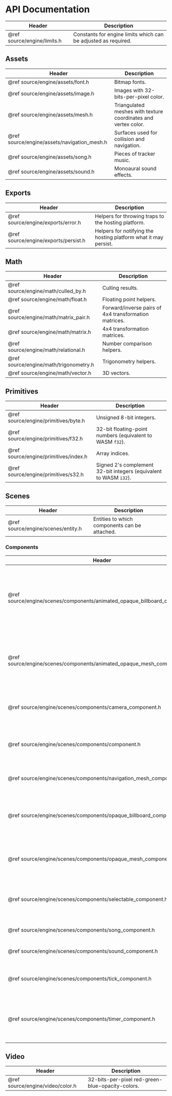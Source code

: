 # API Documentation

| Header                      | Description                                                    |
| --------------------------- | -------------------------------------------------------------- |
| @ref source/engine/limits.h | Constants for engine limits which can be adjusted as required. |

## Assets

| Header                                      | Description                                                    |
| ------------------------------------------- | -------------------------------------------------------------- |
| @ref source/engine/assets/font.h            | Bitmap fonts.                                                  |
| @ref source/engine/assets/image.h           | Images with 32-bits-per-pixel color.                           |
| @ref source/engine/assets/mesh.h            | Triangulated meshes with texture coordinates and vertex color. |
| @ref source/engine/assets/navigation_mesh.h | Surfaces used for collision and navigation.                    |
| @ref source/engine/assets/song.h            | Pieces of tracker music.                                       |
| @ref source/engine/assets/sound.h           | Monoaural sound effects.                                       |

## Exports

| Header                               | Description                                                     |
| ------------------------------------ | --------------------------------------------------------------- |
| @ref source/engine/exports/error.h   | Helpers for throwing traps to the hosting platform.             |
| @ref source/engine/exports/persist.h | Helpers for notifying the hosting platform what it may persist. |

## Math

| Header                                 | Description                                           |
| -------------------------------------- | ----------------------------------------------------- |
| @ref source/engine/math/culled_by.h    | Culling results.                                      |
| @ref source/engine/math/float.h        | Floating point helpers.                               |
| @ref source/engine/math/matrix_pair.h  | Forward/inverse pairs of 4x4 transformation matrices. |
| @ref source/engine/math/matrix.h       | 4x4 transformation matrices.                          |
| @ref source/engine/math/relational.h   | Number comparison helpers.                            |
| @ref source/engine/math/trigonometry.h | Trigonometry helpers.                                 |
| @ref source/engine/math/vector.h       | 3D vectors.                                           |

## Primitives

| Header                                | Description                                                       |
| ------------------------------------- | ----------------------------------------------------------------- |
| @ref source/engine/primitives/byte.h  | Unsigned 8-bit integers.                                          |
| @ref source/engine/primitives/f32.h   | 32-bit floating-point numbers (equivalent to WASM `f32`).         |
| @ref source/engine/primitives/index.h | Array indices.                                                    |
| @ref source/engine/primitives/s32.h   | Signed 2's complement 32-bit integers (equivalent to WASM `i32`). |

## Scenes

| Header                             | Description                                   |
| ---------------------------------- | --------------------------------------------- |
| @ref source/engine/scenes/entity.h | Entities to which components can be attached. |

### Components

| Header                                                                     | Description                                                                                    |
| -------------------------------------------------------------------------- | ---------------------------------------------------------------------------------------------- |
| @ref source/engine/scenes/components/animated_opaque_billboard_component.h | Components which display non-translucent "billboard" sprites with "flip-book" style animation. |
| @ref source/engine/scenes/components/animated_opaque_mesh_component.h      | Components which display non-translucent meshes with "flip-book" style animation.              |
| @ref source/engine/scenes/components/camera_component.h                    | Components which render the scene to a viewport.                                               |
| @ref source/engine/scenes/components/component.h                           | Tools for making custom components to attach to entities.                                      |
| @ref source/engine/scenes/components/navigation_mesh_component.h           | Components for which collision and navigation.                                                 |
| @ref source/engine/scenes/components/opaque_billboard_component.h          | Components which display non-translucent "billboard" sprites.                                  |
| @ref source/engine/scenes/components/opaque_mesh_component.h               | Components which display non-translucent meshes.                                               |
| @ref source/engine/scenes/components/selectable_component.h                | Components which convert their attached entities into UI elements.                             |
| @ref source/engine/scenes/components/song_component.h                      | Components which play songs.                                                                   |
| @ref source/engine/scenes/components/sound_component.h                     | Components which play sounds.                                                                  |
| @ref source/engine/scenes/components/tick_component.h                      | Components which execute callbacks on each tick.                                               |
| @ref source/engine/scenes/components/timer_component.h                     | Components which execute callbacks after fixed numbers of ticks.                               |

## Video

| Header                           | Description                                      |
| -------------------------------- | ------------------------------------------------ |
| @ref source/engine/video/color.h | 32-bits-per-pixel red-green-blue-opacity-colors. |
